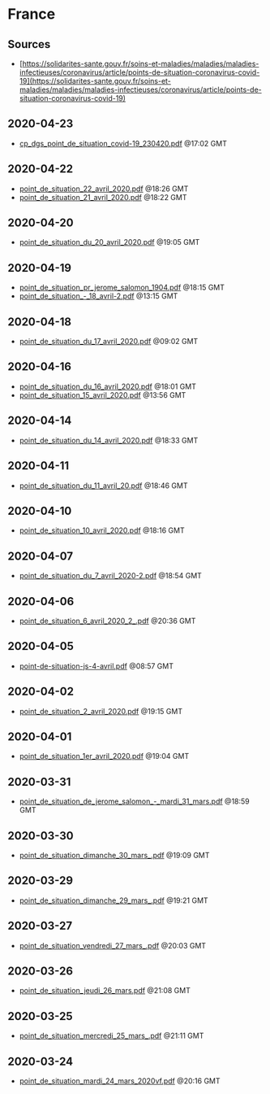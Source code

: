 # France

## Sources

* [https://solidarites-sante.gouv.fr/soins-et-maladies/maladies/maladies-infectieuses/coronavirus/article/points-de-situation-coronavirus-covid-19](https://solidarites-sante.gouv.fr/soins-et-maladies/maladies/maladies-infectieuses/coronavirus/article/points-de-situation-coronavirus-covid-19)


## 2020-04-23

* [cp\_dgs\_point\_de\_situation\_covid-19\_230420.pdf](a80aa910aaebf2f7dfebd95e925501a858152380/file.pdf) @17:02 GMT

## 2020-04-22

* [point\_de\_situation\_22\_avril\_2020.pdf](768c3bb6b5fd255cec00d19c6c0525ee34593495/file.pdf) @18:26 GMT
* [point\_de\_situation\_21\_avril\_2020.pdf](870085611c3677fd2f2e528355cc2896849b51a7/file.pdf) @18:22 GMT

## 2020-04-20

* [point\_de\_situation\_du\_20\_avril\_2020.pdf](8ca9cad772a04a43cc8f0a9996446c737d7feaa5/file.pdf) @19:05 GMT

## 2020-04-19

* [point\_de\_situation\_pr\_jerome\_salomon\_1904.pdf](a5bdf93c9e72661070fe55f42efa4bed581980c0/file.pdf) @18:15 GMT
* [point\_de\_situation\_-\_18\_avril-2.pdf](6dcd47fba5533676c3216e553a13d8b6d54552ea/file.pdf) @13:15 GMT

## 2020-04-18

* [point\_de\_situation\_du\_17\_avril\_2020.pdf](d78961d4781c3ddd166a928db2e955af2bde733e/file.pdf) @09:02 GMT

## 2020-04-16

* [point\_de\_situation\_du\_16\_avril\_2020.pdf](a4a7527936c0a6f14f020b60475df752e232e917/file.pdf) @18:01 GMT
* [point\_de\_situation\_15\_avril\_2020.pdf](5bc11e07da3457b803215d19a8bf5c052b6cb0e5/file.pdf) @13:56 GMT

## 2020-04-14

* [point\_de\_situation\_du\_14\_avril\_2020.pdf](754802cf7dc7010546231a57934a7c4dfb2576af/file.pdf) @18:33 GMT

## 2020-04-11

* [point\_de\_situation\_du\_11\_avril\_20.pdf](7f645ed2aab8f0f1e6b3ca767b0fe26436a7f2a0/file.pdf) @18:46 GMT

## 2020-04-10

* [point\_de\_situation\_10\_avril\_2020.pdf](75f9f75adc89ff651f7e2bccd1751805a5925416/file.pdf) @18:16 GMT

## 2020-04-07

* [point\_de\_situation\_du\_7\_avril\_2020-2.pdf](fef3775f007807ca906c00c1a92fcf4390e10a91/file.pdf) @18:54 GMT

## 2020-04-06

* [point\_de\_situation\_6\_avril\_2020\_2\_.pdf](8f89ceee52bc3d31797307fb4b8730a245fed31c/file.pdf) @20:36 GMT

## 2020-04-05

* [point-de-situation-js-4-avril.pdf](a0f7ec3228f4b67b354a5f411a34c419199f4e79/file.pdf) @08:57 GMT

## 2020-04-02

* [point\_de\_situation\_2\_avril\_2020.pdf](f155096c75c9c1107b24a61699107b6dbd743d8a/file.pdf) @19:15 GMT

## 2020-04-01

* [point\_de\_situation\_1er\_avril\_2020.pdf](46ff12575cfdf16f7d0d33f54fc7fc5cecbc05be/file.pdf) @19:04 GMT

## 2020-03-31

* [point\_de\_situation\_de\_jerome\_salomon\_-\_mardi\_31\_mars.pdf](681ba114cef7c930f9d1581dc681dc9c8cd858ef/file.pdf) @18:59 GMT

## 2020-03-30

* [point\_de\_situation\_dimanche\_30\_mars\_.pdf](29e0d130f3eedeb714d47aa04468120ff24fa496/file.pdf) @19:09 GMT

## 2020-03-29

* [point\_de\_situation\_dimanche\_29\_mars\_.pdf](5afb68aa11c64885f878a588af2d9b3e9a24354f/file.pdf) @19:21 GMT

## 2020-03-27

* [point\_de\_situation\_vendredi\_27\_mars\_.pdf](27244458994bf094300f8aedc73fef8e71300b20/file.pdf) @20:03 GMT

## 2020-03-26

* [point\_de\_situation\_jeudi\_26\_mars.pdf](0d5fe52f6f5670f29ad6568bf0f79c67bc044016/file.pdf) @21:08 GMT

## 2020-03-25

* [point\_de\_situation\_mercredi\_25\_mars\_.pdf](6177b33e9cbb6648a7b6a90ddf1167e175ed1a12/file.pdf) @21:11 GMT

## 2020-03-24

* [point\_de\_situation\_mardi\_24\_mars\_2020vf.pdf](f2b9b7908620b303196178141315856fa56dc10e/file.pdf) @20:16 GMT
